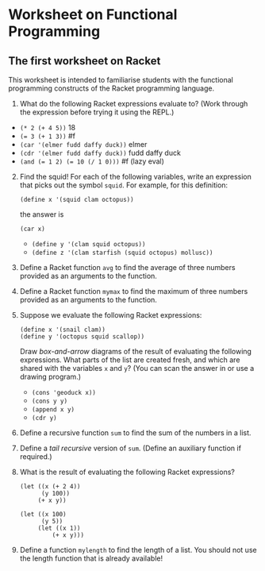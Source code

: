 # Worksheet on Functional Programming

## The first worksheet on Racket

This worksheet is intended to familiarise students with the 
functional programming constructs of the Racket programming language. 


1. What do the following Racket expressions evaluate to? (Work through the expression before trying it using the REPL.)  
  - `(* 2 (+ 4 5))` 18
  - `(= 3 (+ 1 3))` #f
  - `(car '(elmer fudd daffy duck))` elmer
  - `(cdr '(elmer fudd daffy duck))` fudd daffy duck
  - `(and (= 1 2) (= 10 (/ 1 0)))` #f (lazy eval)
 
2. Find the squid! For each of the following variables, write an expression that picks out the symbol `squid`. 
   For example, for this definition:
   ```
   (define x '(squid clam octopus))
   ```
   the answer is
   ```
   (car x)
   ```
   - `(define y '(clam squid octopus))`
   - `(define z '(clam starfish (squid octopus) mollusc))`
 
3. Define a Racket function `avg` to find the average of three numbers provided as an arguments to the function.

4. Define a Racket function `mymax` to find the maximum of three numbers provided as an arguments to the function.

5. Suppose we evaluate the following Racket expressions:
   ```
   (define x '(snail clam))
   (define y '(octopus squid scallop))
   ```
   Draw *box-and-arrow* diagrams of the result of evaluating the following expressions. 
   What parts of the list are created fresh, and which are shared with the variables `x` and `y`?
   (You can scan the answer in or use a drawing program.)
   - `(cons 'geoduck x))`
   - `(cons y y)`
   - `(append x y)`
   - `(cdr y)`

6. Define a recursive function `sum` to find the sum of the numbers in a list.

7. Define a *tail recursive* version of `sum`. (Define an auxiliary function if required.)

8. What is the result of evaluating the following Racket expressions?
   ```
   (let ((x (+ 2 4))
         (y 100))
        (+ x y))
   ```
   ```
   (let ((x 100) 
         (y 5)) 
        (let ((x 1)) 
            (+ x y)))
   ```
   
9. Define a function `mylength` to find the length of a list. 
   You should not use the length function that is already available!
